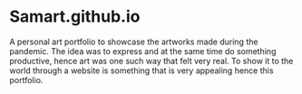 # Samart.github.io

A personal art portfolio to showcase the artworks made during the pandemic. The idea was to express and at the same time do something productive, hence art was one such way that felt very real. To show it to the world through a website is something that is very appealing hence this portfolio.
